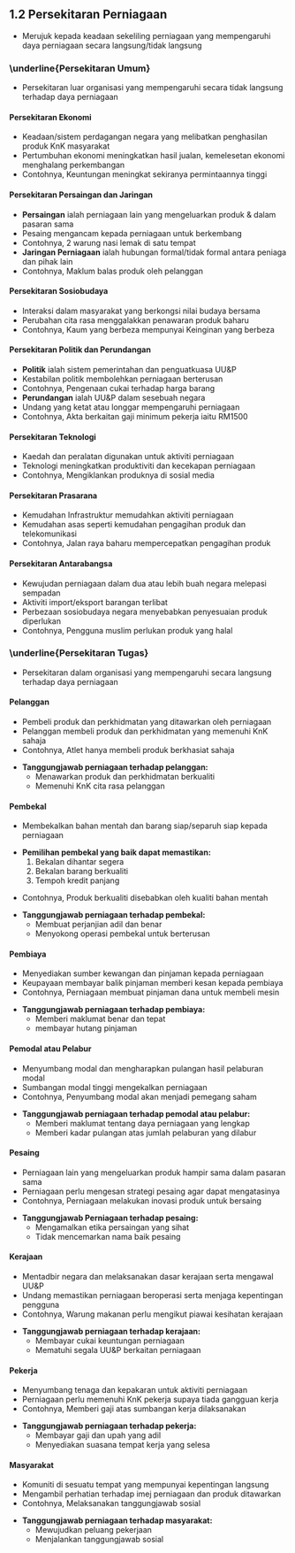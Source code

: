 
## 1.2 Persekitaran Perniagaan
- Merujuk kepada keadaan sekeliling perniagaan yang mempengaruhi daya perniagaan 
  secara langsung/tidak langsung 

### \underline{Persekitaran Umum}
- Persekitaran luar organisasi yang mempengaruhi secara tidak langsung terhadap 
  daya perniagaan

#### Persekitaran Ekonomi
- Keadaan/sistem perdagangan negara yang melibatkan penghasilan produk KnK
  masyarakat
- Pertumbuhan ekonomi meningkatkan hasil jualan, kemelesetan ekonomi menghalang
  perkembangan
- Contohnya, Keuntungan meningkat sekiranya permintaannya tinggi

#### Persekitaran Persaingan dan Jaringan
- **Persaingan** ialah perniagaan lain yang mengeluarkan produk & dalam pasaran sama 
- Pesaing mengancam kepada perniagaan untuk berkembang 
- Contohnya, 2 warung nasi lemak di satu tempat
- **Jaringan Perniagaan** ialah hubungan formal/tidak formal antara peniaga dan pihak lain
- Contohnya, Maklum balas produk oleh pelanggan

#### Persekitaran Sosiobudaya
- Interaksi dalam masyarakat yang berkongsi nilai budaya bersama
- Perubahan cita rasa menggalakkan penawaran produk baharu 
- Contohnya, Kaum yang berbeza mempunyai Keinginan yang berbeza

#### Persekitaran Politik dan Perundangan
- **Politik** ialah sistem pemerintahan dan penguatkuasa UU&P
- Kestabilan politik membolehkan perniagaan berterusan 
- Contohnya, Pengenaan cukai terhadap harga barang
- **Perundangan** ialah UU&P dalam sesebuah negara
- Undang yang ketat atau longgar mempengaruhi perniagaan
- Contohnya, Akta berkaitan gaji minimum pekerja iaitu RM1500

#### Persekitaran Teknologi
- Kaedah dan peralatan digunakan untuk aktiviti perniagaan
- Teknologi meningkatkan produktiviti dan kecekapan perniagaan
- Contohnya, Mengiklankan produknya di sosial media 

#### Persekitaran Prasarana
- Kemudahan Infrastruktur memudahkan aktiviti perniagaan
- Kemudahan asas seperti kemudahan pengagihan produk dan telekomunikasi
- Contohnya, Jalan raya baharu mempercepatkan pengagihan produk 

#### Persekitaran Antarabangsa
- Kewujudan perniagaan dalam dua atau lebih buah negara melepasi sempadan 
- Aktiviti import/eksport barangan terlibat
- Perbezaan sosiobudaya negara menyebabkan penyesuaian produk diperlukan
- Contohnya, Pengguna muslim perlukan produk yang halal

### \underline{Persekitaran Tugas}
- Persekitaran dalam organisasi yang mempengaruhi secara langsung terhadap 
  daya perniagaan

#### Pelanggan
- Pembeli produk dan perkhidmatan yang ditawarkan oleh perniagaan
- Pelanggan membeli produk dan perkhidmatan yang memenuhi KnK sahaja
- Contohnya, Atlet hanya membeli produk berkhasiat sahaja
* **Tanggungjawab perniagaan terhadap pelanggan:**
  - Menawarkan produk dan perkhidmatan berkualiti 
  - Memenuhi KnK cita rasa pelanggan 

#### Pembekal
- Membekalkan bahan mentah dan barang siap/separuh siap kepada perniagaan
* **Pemilihan pembekal yang baik dapat memastikan:**
  1. Bekalan dihantar segera
  2. Bekalan barang berkualiti
  3. Tempoh kredit panjang
- Contohnya, Produk berkualiti disebabkan oleh kualiti bahan mentah 
* **Tanggungjawab perniagaan terhadap pembekal:** 
  - Membuat perjanjian adil dan benar
  - Menyokong operasi pembekal untuk berterusan

#### Pembiaya
- Menyediakan sumber kewangan dan pinjaman kepada perniagaan
- Keupayaan membayar balik pinjaman memberi kesan kepada pembiaya
- Contohnya, Perniagaan membuat pinjaman dana untuk membeli mesin
* **Tanggungjawab perniagaan terhadap pembiaya:**
  - Memberi maklumat benar dan tepat
  - membayar hutang pinjaman

#### Pemodal atau Pelabur
- Menyumbang modal dan mengharapkan pulangan hasil pelaburan modal
- Sumbangan modal tinggi mengekalkan perniagaan
- Contohnya, Penyumbang modal akan menjadi pemegang saham 
* **Tanggungjawab perniagaan terhadap pemodal atau pelabur:**
  - Memberi maklumat tentang daya perniagaan yang lengkap
  - Memberi kadar pulangan atas jumlah pelaburan yang dilabur

#### Pesaing
- Perniagaan lain yang mengeluarkan produk hampir sama dalam pasaran sama
- Perniagaan perlu mengesan strategi pesaing agar dapat mengatasinya
- Contohnya, Perniagaan melakukan inovasi produk untuk bersaing 
* **Tanggungjawab Perniagaan terhadap pesaing:**
  - Mengamalkan etika persaingan yang sihat
  - Tidak mencemarkan nama baik pesaing 

#### Kerajaan
- Mentadbir negara dan melaksanakan dasar kerajaan serta mengawal UU&P 
- Undang memastikan perniagaan beroperasi serta menjaga kepentingan pengguna
- Contohnya, Warung makanan perlu mengikut piawai kesihatan kerajaan
* **Tanggungjawab perniagaan terhadap kerajaan:**
  - Membayar cukai keuntungan perniagaan
  - Mematuhi segala UU&P berkaitan perniagaan

#### Pekerja
- Menyumbang tenaga dan kepakaran untuk aktiviti perniagaan
- Perniagaan perlu memenuhi KnK pekerja supaya tiada gangguan kerja
- Contohnya, Memberi gaji atas sumbangan kerja dilaksanakan
* **Tanggungjawab perniagaan terhadap pekerja:**
  - Membayar gaji dan upah yang adil
  - Menyediakan suasana tempat kerja yang selesa

#### Masyarakat
- Komuniti di sesuatu tempat yang mempunyai kepentingan langsung 
- Mengambil perhatian terhadap imej perniagaan dan produk ditawarkan
- Contohnya, Melaksanakan tanggungjawab sosial
* **Tanggungjawab perniagaan terhadap masyarakat:**
  - Mewujudkan peluang pekerjaan
  - Menjalankan tanggungjawab sosial






